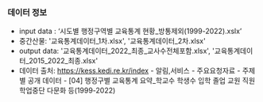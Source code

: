 ### 데이터 정보
- input data : ‘시도별 행정구역별 교육통계 현황_방통제외(1999-2022).xslx’
- 중간산물: '교육통계데이터_1차.xlsx', '교육통계데이터_2차.xlsx'
- output data: '교육통계데이터_2022_최종_교사수전체포함.xlsx', '교육통계데이터_2015_2022_최종.xlsx'
- 데이터 출처: https://kess.kedi.re.kr/index - 알림,서비스 - 주요요청자료 - 주제별 공개 데이터 - [04] 행정구별 교육통계 요약_학교수 학생수 입학 졸업 교원 직원 학업중단 다문화 등(1999-2022)
